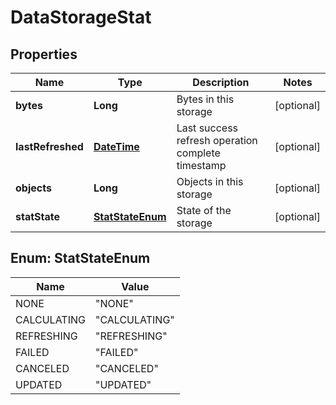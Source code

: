 
# DataStorageStat

## Properties
Name | Type | Description | Notes
------------ | ------------- | ------------- | -------------
**bytes** | **Long** | Bytes in this storage |  [optional]
**lastRefreshed** | [**DateTime**](DateTime.md) | Last success refresh operation complete timestamp |  [optional]
**objects** | **Long** | Objects in this storage |  [optional]
**statState** | [**StatStateEnum**](#StatStateEnum) | State of the storage |  [optional]


<a name="StatStateEnum"></a>
## Enum: StatStateEnum
Name | Value
---- | -----
NONE | &quot;NONE&quot;
CALCULATING | &quot;CALCULATING&quot;
REFRESHING | &quot;REFRESHING&quot;
FAILED | &quot;FAILED&quot;
CANCELED | &quot;CANCELED&quot;
UPDATED | &quot;UPDATED&quot;



